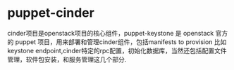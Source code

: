 # puppet-cinder

cinder项目是openstack项目的核心组件，puppet-keystone 是 openstack 官方的 puppet 项目，用来部署和管理cinder组件，包括manifests to provision 比如keystone endpoint,cinder特定的rpc配置，初始化数据库，当然还包括配置文件管理，软件包安装，和服务管理这几个部分.